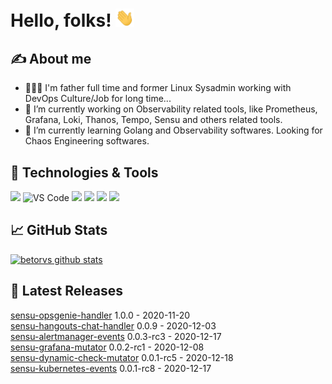 
# Hello, folks! <img src="https://raw.githubusercontent.com/betorvs/betorvs/main/images/wave.gif" width="30px">

## &#x270d; About me
- 👨‍👩‍👦 I'm father full time and former Linux Sysadmin working with DevOps Culture/Job for long time...
-  🔭 I’m currently working on Observability related tools, like Prometheus, Grafana, Loki, Thanos, Tempo, Sensu and others related tools.
- 🌱 I’m currently learning Golang and Observability softwares. Looking for Chaos Engineering softwares. 

## 🔧 Technologies & Tools
![](https://img.shields.io/badge/OS-Linux-informational?style=flat&logo=linux&logoColor=white&color=2bbc8a)
![VS Code](https://img.shields.io/badge/visualstudiocode-badge-blue.svg?logo=visual-studio-code&style=flat&logoColor=white&color=2bbc8a)
![](https://img.shields.io/badge/Code-Golang-informational?style=flat&logo=go&logoColor=white&color=2bbc8a)
![](https://img.shields.io/badge/Shell-Bash-informational?style=flat&logo=gnu-bash&logoColor=white&color=2bbc8a)
![](https://img.shields.io/badge/Tools-Docker-informational?style=flat&logo=docker&logoColor=white&color=2bbc8a)
![](https://img.shields.io/badge/Tools-Kubernetes-informational?style=flat&logo=kubernetes&logoColor=white&color=2bbc8a)

## &#x1f4c8; GitHub Stats

[![betorvs github stats](https://github-readme-stats.vercel.app/api?username=betorvs&show_icons=true)](https://github.com/betorvs/betorvs)


## 🤔 Latest Releases

[sensu-opsgenie-handler](https://github.com/betorvs/sensu-opsgenie-handler/releases/tag/1.0.0) 1.0.0 - 2020-11-20   
[sensu-hangouts-chat-handler](https://github.com/betorvs/sensu-hangouts-chat-handler/releases/tag/0.0.9) 0.0.9 - 2020-12-03   
[sensu-alertmanager-events](https://github.com/betorvs/sensu-alertmanager-events/releases/tag/0.0.3-rc3) 0.0.3-rc3 - 2020-12-17   
[sensu-grafana-mutator](https://github.com/betorvs/sensu-grafana-mutator/releases/tag/0.0.2-rc1) 0.0.2-rc1 - 2020-12-08   
[sensu-dynamic-check-mutator](https://github.com/betorvs/sensu-dynamic-check-mutator/releases/tag/0.0.1-rc5) 0.0.1-rc5 - 2020-12-18   
[sensu-kubernetes-events](https://github.com/betorvs/sensu-kubernetes-events/releases/tag/0.0.1-rc8) 0.0.1-rc8 - 2020-12-17   

